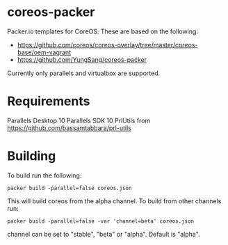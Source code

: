 coreos-packer
=============

Packer.io templates for CoreOS. These are based on the following:

  - https://github.com/coreos/coreos-overlay/tree/master/coreos-base/oem-vagrant
  - https://github.com/YungSang/coreos-packer

Currently only parallels and virtualbox are supported.

Requirements
============

Parallels Desktop 10
Parallels SDK 10
PrlUtils from https://github.com/bassamtabbara/prl-utils


Building
========

To build run the following:

```
packer build -parallel=false coreos.json 
```

This will build coreos from the alpha channel. To build from other channels run:

```
packer build -parallel=false -var 'channel=beta' coreos.json 
```

channel can be set to "stable", "beta" or "alpha". Default is "alpha".

